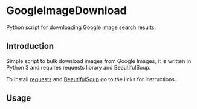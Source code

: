 # GoogleImageDownload
Python script for downloading Google image search results.

## Introduction
Simple script to bulk download images from Google Images, it is written in Python 3 and requires requests library and BeautifulSoup.

To install [requests](http://docs.python-requests.org/en/master/user/install/#install) and [BeautifulSoup](https://www.crummy.com/software/BeautifulSoup/bs4/doc/#installing-beautiful-soup) go to the links for instructions.

## Usage
